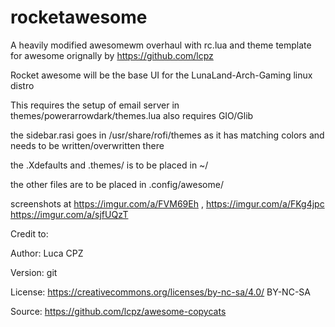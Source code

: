 # rocketawesome
A heavily modified awesomewm overhaul
with rc.lua and theme template for awesome orignally by https://github.com/lcpz

Rocket awesome will be the base UI for the LunaLand-Arch-Gaming linux distro


This requires the setup of email server in themes/powerarrowdark/themes.lua
also requires GIO/Glib

the sidebar.rasi goes in /usr/share/rofi/themes as it has matching colors and needs to be written/overwritten there

the .Xdefaults and .themes/ is to be placed in ~/

the other files are to be placed in .config/awesome/

screenshots at https://imgur.com/a/FVM69Eh , https://imgur.com/a/FKg4jpc  https://imgur.com/a/sjfUQzT

Credit to:

Author:	Luca CPZ

Version:	git

License: https://creativecommons.org/licenses/by-nc-sa/4.0/ BY-NC-SA

Source:	https://github.com/lcpz/awesome-copycats
